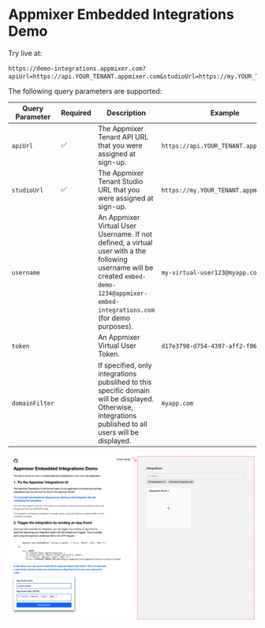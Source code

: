 # Appmixer Embedded Integrations Demo

Try live at:

```
https://demo-integrations.appmixer.com?apiUrl=https://api.YOUR_TENANT.appmixer.com&studioUrl=https://my.YOUR_TENANT.appmixer.com
```

The following query parameters are supported:

| Query Parameter  | Required | Description | Example |
| ------------- | ------------- | -------- | -------- |
| `apiUrl`  | ✅ | The Appmixer Tenant API URL that you were assigned at sign-up.  | `https://api.YOUR_TENANT.appmixer.com` |
| `studioUrl`  | ✅ | The Appmixer Tenant Studio URL that you were assigned at sign-up.  | `https://my.YOUR_TENANT.appmixer.com` |
| `username`  |  | An Appmixer Virtual User Username. If not defined, a virtual user with a the following username will be created `embed-demo-1234@appmixer-embed-integrations.com` (for demo purposes).  | `my-virtual-user123@myapp.com` |
| `token`  |  | An Appmixer Virtual User Token.  | `d17e3798-d754-4397-aff2-f06e71c5ae57` |
| `domainFilter`  |  | If specified, only integrations pubslihed to this specific domain will be displayed. Otherwise, integrations published to all users will be displayed.  | `myapp.com` |


![Screenshot](assets/screenshot.png?raw=true "Screenshot")
